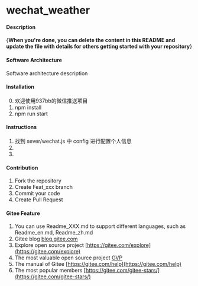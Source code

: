 <!--
 * @Descripttion: 
 * @version: 
 * @Author: 937bb
 * @Date: 2022-08-23 08:37:37
 * @LastEditors: 937bb
 * @LastEditTime: 2022-08-23 13:47:02
-->
# wechat_weather

#### Description
{**When you're done, you can delete the content in this README and update the file with details for others getting started with your repository**}

#### Software Architecture
Software architecture description

#### Installation

0.  欢迎使用937bb的微信推送项目
1.  npm install
2.  npm run start

#### Instructions

1. 找到 sever/wechat.js 中 config 进行配置个人信息
2. 
3.  

#### Contribution

1.  Fork the repository
2.  Create Feat_xxx branch
3.  Commit your code
4.  Create Pull Request


#### Gitee Feature

1.  You can use Readme\_XXX.md to support different languages, such as Readme\_en.md, Readme\_zh.md
2.  Gitee blog [blog.gitee.com](https://blog.gitee.com)
3.  Explore open source project [https://gitee.com/explore](https://gitee.com/explore)
4.  The most valuable open source project [GVP](https://gitee.com/gvp)
5.  The manual of Gitee [https://gitee.com/help](https://gitee.com/help)
6.  The most popular members  [https://gitee.com/gitee-stars/](https://gitee.com/gitee-stars/)
